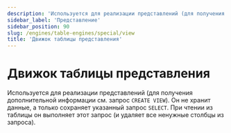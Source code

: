 ```yaml
---
description: 'Используется для реализации представлений (для получения дополнительной информации см. запрос `CREATE VIEW`). Он не хранит данные, а только сохраняет указанный запрос `SELECT`. При чтении из таблицы он выполняет этот запрос (и удаляет все ненужные столбцы из запроса).'
sidebar_label: 'Представление'
sidebar_position: 90
slug: /engines/table-engines/special/view
title: 'Движок таблицы представления'
---
```



# Движок таблицы представления

Используется для реализации представлений (для получения дополнительной информации см. запрос `CREATE VIEW`). Он не хранит данные, а только сохраняет указанный запрос `SELECT`. При чтении из таблицы он выполняет этот запрос (и удаляет все ненужные столбцы из запроса).
